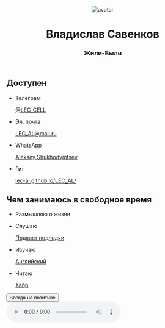 
<!DOCTYPE html>
<html lang="en">
  <head>
    <meta charset="UTF-8" />
    <meta http-equiv="X-UA-Compatible" content="IE=edge" />
    <meta name="viewport" content="width=device-width, initial-scale=1.0" />
    <link href="./normalize.css" rel="stylesheet" />
    <link href="./ios.css" rel="stylesheet" />
    <title>Document</title>
  </head>
  <body>
    <header class="header">
      <img src="./avatar1.png" alt="avatar" class="header__avatar" />
      <h1 class="header__title">Владислав Савенков</h1>
      <h3 class="header__subtitle">Жили-Были</h3>
    </header>
    <main>
      <section class="links">
        <h2 class="links__header">Доступен</h2>
        <ul class="links__container">
          <li class="links__link">
            <p class="links__title">Телеграм</p>
            <a class="linsk__link" href="https://t.me/LEC_CELL">@LEC_CELL</a>
          </li>
          <li class="links__link">
            <p class="links__title">Эл. почта</p>
            <a class="linsk__link" href="LEC_AL@mail.ru"
              >LEC_AL@mail.ru</a
            >
          </li>
          <li class="links__link">
            <p class="links__title">WhatsApp</p>
            <a class="linsk__link" href="https://wa.me/79996851266"
              >Aleksey Shukhodymtsev</a
            >
          <li class="links__link">
            <p class="links__title">Гит</p>
            <a class="linsk__link" href="https://lec-al.github.io/LEC_AL/">lec-al.github.io/LEC_AL/</a>
          </li>
        </ul>
      </section>
      <section class="links">
        <h2 class="links__header">Чем занимаюсь в свободное время</h2>
        <ul class="links__container">
          <li class="links__link">
            <p class="links__title">Размышляю о жизни</p>
          </li>
          <li class="links__link">
            <p class="links__title">Слушаю</p>
            <a class="linsk__link" href="https://music.yandex.ru/album/7570122?activeTab=track-list"> Подкаст подлодки </a>
          </li>
          <li class="links__link">
            <p class="links__title">Изучаю</p>
            <a class="linsk__link" href="https://www.youtube.com/c/ВОТЭТО">Английский</a>
          </li>
          <li class="links__link">
            <p class="links__title">Читаю</p>
            <a class="linsk__link" href="https://habr.com">Хабр</a>
          </li>
        </ul>
      </section>
    </main>
    <footer>
      <button type = "button" class="button-link" href=""> Всегда на позитиве </button>
    </footer>
    <script type="text/javascript" src="js.js"></script>
    <audio src="Emancipator - Anthem.mp3" controls></audio>
  </body>
</html>
